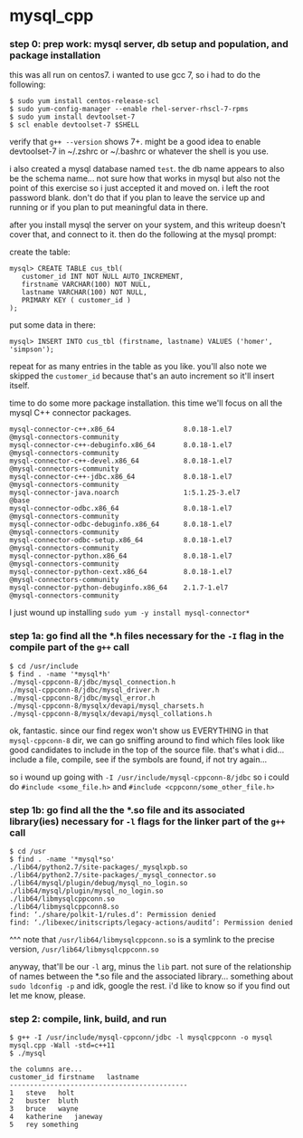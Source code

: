 # mysql_cpp

### step 0: prep work: mysql server, db setup and population, and package installation

this was all run on centos7.  i wanted to use gcc 7, so i had to do the following:

```
$ sudo yum install centos-release-scl
$ sudo yum-config-manager --enable rhel-server-rhscl-7-rpms
$ sudo yum install devtoolset-7
$ scl enable devtoolset-7 $SHELL
```
verify that `g++ --version` shows 7+.  might be a good idea to enable devtoolset-7 in ~/.zshrc or ~/.bashrc or whatever the shell is you use.

i also created a mysql database named `test`.  the db name appears to also be the schema name...  not sure how that works in mysql but also not the point of this exercise so i just accepted it and moved on.  i left the root password blank.  don't do that if you plan to leave the service up and running or if you plan to put meaningful data in there.

after you install mysql the server on your system, and this writeup doesn't cover that, and connect to it. then do the following at the mysql prompt:

create the table:

```
mysql> CREATE TABLE cus_tbl(  
   customer_id INT NOT NULL AUTO_INCREMENT,  
   firstname VARCHAR(100) NOT NULL,  
   lastname VARCHAR(100) NOT NULL,  
   PRIMARY KEY ( customer_id )  
); 
```

put some data in there:

```
mysql> INSERT INTO cus_tbl (firstname, lastname) VALUES ('homer', 'simpson');
```

repeat for as many entries in the table as you like.  you'll also note we skipped the `customer_id` because that's an auto increment so it'll insert itself.

time to do some more package installation.  this time we'll focus on all the mysql C++ connector packages.

```$ yum list installed | grep mysql-connector
mysql-connector-c++.x86_64                 8.0.18-1.el7                @mysql-connectors-community
mysql-connector-c++-debuginfo.x86_64       8.0.18-1.el7                @mysql-connectors-community
mysql-connector-c++-devel.x86_64           8.0.18-1.el7                @mysql-connectors-community
mysql-connector-c++-jdbc.x86_64            8.0.18-1.el7                @mysql-connectors-community
mysql-connector-java.noarch                1:5.1.25-3.el7              @base
mysql-connector-odbc.x86_64                8.0.18-1.el7                @mysql-connectors-community
mysql-connector-odbc-debuginfo.x86_64      8.0.18-1.el7                @mysql-connectors-community
mysql-connector-odbc-setup.x86_64          8.0.18-1.el7                @mysql-connectors-community
mysql-connector-python.x86_64              8.0.18-1.el7                @mysql-connectors-community
mysql-connector-python-cext.x86_64         8.0.18-1.el7                @mysql-connectors-community
mysql-connector-python-debuginfo.x86_64    2.1.7-1.el7                 @mysql-connectors-community
```
I just wound up installing `sudo yum -y install mysql-connector*`

### step 1a: go find all the *.h files necessary for the `-I` flag in the compile part of the `g++` call

```
$ cd /usr/include
$ find . -name '*mysql*h'
./mysql-cppconn-8/jdbc/mysql_connection.h
./mysql-cppconn-8/jdbc/mysql_driver.h
./mysql-cppconn-8/jdbc/mysql_error.h
./mysql-cppconn-8/mysqlx/devapi/mysql_charsets.h
./mysql-cppconn-8/mysqlx/devapi/mysql_collations.h
```

ok, fantastic.  since our find regex won't show us EVERYTHING in that `mysql-cppconn-8` dir, we can go sniffing around to find which files look like good candidates to include in the top of the source file.  that's what i did... include a file, compile, see if the symbols are found, if not try again...

so i wound up going with `-I /usr/include/mysql-cppconn-8/jdbc` so i could do `#include <some_file.h>` and `#include <cppconn/some_other_file.h>`


### step 1b: go find all the the *.so file and its associated library(ies) necessary for `-l` flags for the linker part of the `g++` call
```
$ cd /usr
$ find . -name '*mysql*so'
./lib64/python2.7/site-packages/_mysqlxpb.so
./lib64/python2.7/site-packages/_mysql_connector.so
./lib64/mysql/plugin/debug/mysql_no_login.so
./lib64/mysql/plugin/mysql_no_login.so
./lib64/libmysqlcppconn.so
./lib64/libmysqlcppconn8.so
find: ‘./share/polkit-1/rules.d’: Permission denied
find: ‘./libexec/initscripts/legacy-actions/auditd’: Permission denied
```

^^^ note that `/usr/lib64/libmysqlcppconn.so` is a symlink to the precise version, `/usr/lib64/libmysqlcppconn.so`

anyway, that'll be our `-l` arg, minus the `lib` part.  not sure of the relationship of names between the *.so file and the associated library...  something about `sudo ldconfig -p` and idk, google the rest.  i'd like to know so if you find out let me know, please.


### step 2: compile, link, build, and run

```
$ g++ -I /usr/include/mysql-cppconn/jdbc -l mysqlcppconn -o mysql mysql.cpp -Wall -std=c++11
$ ./mysql

the columns are...
customer_id	firstname	lastname
--------------------------------------------
1	steve	holt
2	buster	bluth
3	bruce	wayne
4	katherine	janeway
5	rey	something
```
